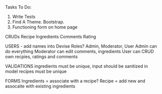 Tasks To Do: 

1. Write Tests
2. Find A Theme. Bootstrap.
3. Functioning form on home page

CRUDs
  Recipe
  Ingredients
  Comments
  Rating

USERS - add names into Devise
  Roles? 
  Admin, Moderator, User
  Admin can do everything
  Moderator can edit comments, ingredients
  User can CRUD own recpies, ratings and comments

VALIDATIONS
  ingredients must be unique, input should be sanitized in model
  recipes must be unique

FORMS
  Ingredients = associate with a recipe?
  Recipe = add new and assocaite with existing ingredients